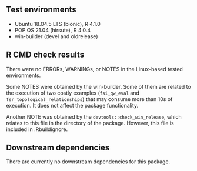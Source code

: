 ## Test environments
* Ubuntu 18.04.5 LTS (bionic), R 4.1.0
* POP OS 21.04 (hirsute), R 4.0.4
* win-builder (devel and oldrelease)

## R CMD check results
There were no ERRORs, WARNINGs, or NOTES in the Linux-based tested environments.

Some NOTES were obtained by the win-builder. Some of them are related to the execution of two costly examples (`fsi_qw_eval` and `fsr_topological_relationships`) that may consume more than 10s of execution. It does not affect the package functionality.

Another NOTE was obtained by the `devtools::check_win_release`, which relates to this file in the directory of the package. However, this file is included in .Rbuildignore.

## Downstream dependencies
There are currently no downstream dependencies for this package.